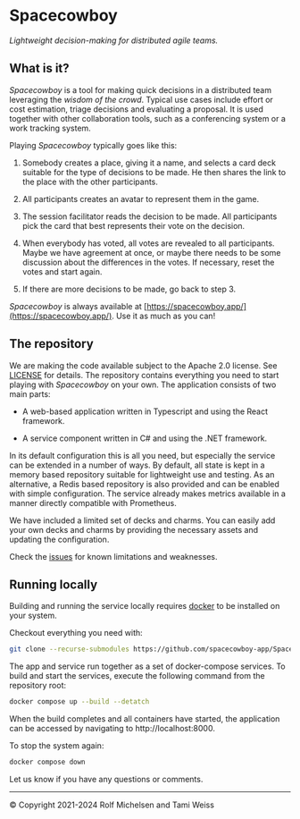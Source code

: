 Spacecowboy
===========

*Lightweight decision-making for distributed agile teams.*


What is it?
-----------

*Spacecowboy* is a tool for making quick decisions in a distributed team leveraging the *wisdom of the crowd*.  Typical use cases include effort or cost estimation, triage decisions and evaluating a proposal.  It is used together with other collaboration tools, such as a conferencing system or a work tracking system.

Playing *Spacecowboy* typically goes like this:

1. Somebody creates a place, giving it a name, and selects a card deck suitable for the type of decisions to be made.  He then shares the link to the place with the other participants.

2. All participants creates an avatar to represent them in the game.

3. The session facilitator reads the decision to be made.  All participants pick the card that best represents their vote on the decision.

4. When everybody has voted, all votes are revealed to all participants.  Maybe we have agreement at once, or maybe there needs to be some discussion about the differences in the votes.  If necessary, reset the votes and start again.

5. If there are more decisions to be made, go back to step 3.

*Spacecowboy* is always available at [https://spacecowboy.app/](https://spacecowboy.app/).  Use it as much as you can!



The repository
--------------

We are making the code available subject to the Apache 2.0 license.  See [LICENSE](LICENSE) for details.  The repository contains everything you need to start playing with *Spacecowboy* on your own.  The application consists of two main parts:

* A web-based application written in Typescript and using the React framework.

* A service component written in C# and using the .NET framework.

In its default configuration this is all you need, but especially the service can be extended in a number of ways.  By default, all state is kept in a memory based repository suitable for lightweight use and testing.  As an alternative, a Redis based repository is also provided and can be enabled with simple configuration. The service already makes metrics available in a manner directly compatible with Prometheus.

We have included a limited set of decks and charms.  You can easily add your own decks and charms by providing the necessary assets and updating the configuration.

Check the [issues](/Spacecowboy/issues) for known limitations and weaknesses.



Running locally
---------------

Building and running the service locally requires [docker](https://www.docker.com/) to be installed on your system.

Checkout everything you need with:

```bash
git clone --recurse-submodules https://github.com/spacecowboy-app/Spacecowboy.git
```

The app and service run together as a set of docker-compose services.  To build and start the services, execute the following command from the repository root:

```bash
docker compose up --build --detatch
```

When the build completes and all containers have started, the application can be accessed by navigating to http://localhost:8000.

To stop the system again:

```bash
docker compose down
```

Let us know if you have any questions or comments.

---

© Copyright 2021-2024 Rolf Michelsen and Tami Weiss
